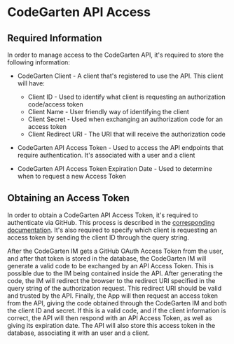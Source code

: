 # CodeGarten API Access

## Required Information
In order to manage access to the CodeGarten API, it's required to store the following information:
* CodeGarten Client - A client that's registered to use the API. This client will have:
    * Client ID - Used to identify what client is requesting an authorization code/access token
    * Client Name - User friendly way of identifying the client
    * Client Secret - Used when exchanging an authorization code for an access token
    * Client Redirect URI - The URI that will receive the authorization code

* CodeGarten API Access Token - Used to access the API endpoints that require authentication. It's associated with a user and a client
* CodeGarten API Access Token Expiration Date - Used to determine when to request a new Access Token

## Obtaining an Access Token
In order to obtain a CodeGarten API Access Token, it's required to authenticate via GitHub. This process is described in the [corresponding documentation](github-api.md#user-access-token). It's also required to specify which client is requesting an access token by sending the client ID through the query string.

After the CodeGarten IM gets a GitHub OAuth Access Token from the user, and after that token is stored in the database, the CodeGarten IM will generate a valid code to be exchanged by an API Access Token. This is possible due to the IM being contained inside the API. After generating the code, the IM will redirect the browser to the redirect URI specified in the query string of the authorization request. This redirect URI should be valid and trusted by the API. Finally, the App will then request an access token from the API, giving the code obtained through the CodeGarten IM and both the client ID and secret. If this is a valid code, and if the client information is correct, the API will then respond with an API Access Token, as well as giving its expiration date. The API will also store this access token in the database, associating it with an user and a client.
